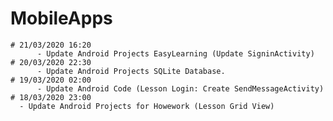 # MobileApps
	
	# 21/03/2020 16:20 
     	  - Update Android Projects EasyLearning (Update SigninActivity)
   	# 20/03/2020 22:30 
     	  - Update Android Projects SQLite Database.
  	# 19/03/2020 02:00 
     	  - Update Android Code (Lesson Login: Create SendMessageActivity)	
   	# 18/03/2020 23:00 
   	  - Update Android Projects for Howework (Lesson Grid View)        
   